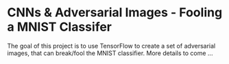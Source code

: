 # CNNs & Adversarial Images - Fooling a MNIST Classifer

The goal of this project is to use TensorFlow to create a set of adversarial images, that can break/fool the MNIST classifier. More details to come ...